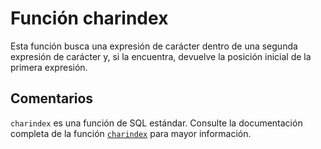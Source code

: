 ﻿---
Autogenerated: true
---

# Función  charindex

Esta función busca una expresión de carácter dentro de una segunda expresión de carácter y, si la encuentra, devuelve la posición inicial de la primera expresión.

## Comentarios 

`charindex` es una función de SQL estándar. Consulte la documentación completa de la función [`charindex`](https://learn.microsoft.com/es-es/sql/t-sql/functions/charindex-transact-sql) para mayor información.

